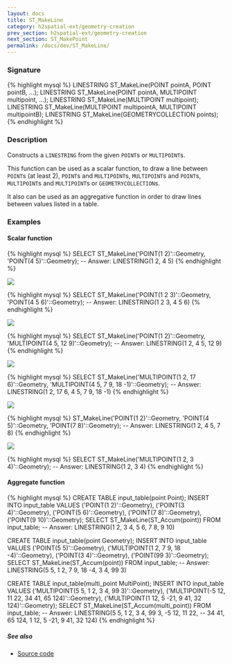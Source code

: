 ```yaml
---
layout: docs
title: ST_MakeLine
category: h2spatial-ext/geometry-creation
prev_section: h2spatial-ext/geometry-creation
next_section: ST_MakePoint
permalink: /docs/dev/ST_MakeLine/
---
```


### Signature

{% highlight mysql %}
LINESTRING ST_MakeLine(POINT pointA, POINT pointB, ...);
LINESTRING ST_MakeLine(POINT pointA, MULTIPOINT multipoint, ...);
LINESTRING ST_MakeLine(MULTIPOINT multipoint);
LINESTRING ST_MakeLine(MULTIPOINT multipointA, MULTIPOINT multipointB);
LINESTRING ST_MakeLine(GEOMETRYCOLLECTION points);
{% endhighlight %}

### Description

Constructs a `LINESTRING` from the given `POINT`s or `MULTIPOINT`s.

This function can be used as a scalar function, to draw a line between `POINT`s (at least 2), `POINT`s and `MULTIPOINT`s, `MULTIPOINT`s and `POINT`s, `MULTIPOINT`s and `MULTIPOINT`s or `GEOMETRYCOLLECTION`s.

It also can be used as an aggregative function in order to draw lines between values listed in a table. 

### Examples

#### Scalar function
{% highlight mysql %}
SELECT ST_MakeLine('POINT(1 2)'::Geometry, 'POINT(4 5)'::Geometry);
-- Answer:     LINESTRING(1 2, 4 5)
{% endhighlight %}

<img class="displayed" src="../ST_MakeLine_1.png"/>

{% highlight mysql %}
SELECT ST_MakeLine('POINT(1 2 3)'::Geometry, 'POINT(4 5 6)'::Geometry);
-- Answer:     LINESTRING(1 2 3, 4 5 6)
{% endhighlight %}

<img class="displayed" src="../ST_MakeLine_2.png"/>

{% highlight mysql %}
SELECT ST_MakeLine('POINT(1 2)'::Geometry, 'MULTIPOINT(4 5, 12 9)'::Geometry);
-- Answer:     LINESTRING(1 2, 4 5, 12 9)
{% endhighlight %}

<img class="displayed" src="../ST_MakeLine_3.png"/>

{% highlight mysql %}
SELECT ST_MakeLine('MULTIPOINT(1 2, 17 6)'::Geometry, 'MULTIPOINT(4 5, 7 9, 18 -1)'::Geometry);
-- Answer:     LINESTRING(1 2, 17 6, 4 5, 7 9, 18 -1)
{% endhighlight %}

<img class="displayed" src="../ST_MakeLine_4.png"/>

{% highlight mysql %}
ST_MakeLine('POINT(1 2)'::Geometry, 'POINT(4 5)'::Geometry, 'POINT(7 8)'::Geometry);
-- Answer:     LINESTRING(1 2, 4 5, 7 8)
{% endhighlight %}

<img class="displayed" src="../ST_MakeLine_5.png"/>

{% highlight mysql %}
SELECT ST_MakeLine('MULTIPOINT(1 2, 3 4)'::Geometry);
-- Answer:     LINESTRING(1 2, 3 4)
{% endhighlight %}


#### Aggregate function
{% highlight mysql %}
CREATE TABLE input_table(point Point);
INSERT INTO input_table VALUES
     ('POINT(1 2)'::Geometry),
     ('POINT(3 4)'::Geometry),
     ('POINT(5 6)'::Geometry),
     ('POINT(7 8)'::Geometry),
     ('POINT(9 10)'::Geometry);
SELECT ST_MakeLine(ST_Accum(point)) FROM input_table;
-- Answer:     LINESTRING(1 2, 3 4, 5 6, 7 8, 9 10)

CREATE TABLE input_table(point Geometry);
INSERT INTO input_table VALUES
     ('POINT(5 5)'::Geometry),
     ('MULTIPOINT(1 2, 7 9, 18 -4)'::Geometry),
     ('POINT(3 4)'::Geometry),
     ('POINT(99 3)'::Geometry);
SELECT ST_MakeLine(ST_Accum(point)) FROM input_table;
-- Answer:     LINESTRING(5 5, 1 2, 7 9, 18 -4, 3 4, 99 3)

CREATE TABLE input_table(multi_point MultiPoint);
INSERT INTO input_table VALUES
     ('MULTIPOINT(5 5, 1 2, 3 4, 99 3)'::Geometry),
     ('MULTIPOINT(-5 12, 11 22, 34 41, 65 124)'::Geometry),
     ('MULTIPOINT(1 12, 5 -21, 9 41, 32 124)'::Geometry);
SELECT ST_MakeLine(ST_Accum(multi_point)) FROM input_table;
-- Answer:     LINESTRING(5 5, 1 2, 3 4, 99 3, -5 12, 11 22,
--             34 41, 65 124, 1 12, 5 -21, 9 41, 32 124)
{% endhighlight %}

##### See also

* <a href="https://github.com/irstv/H2GIS/blob/master/h2spatial-ext/src/main/java/org/h2gis/h2spatialext/function/spatial/create/ST_MakeLine.java" target="_blank">Source code</a>
